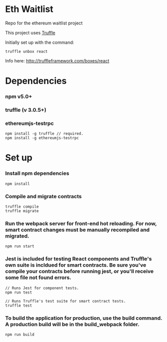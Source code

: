 # Eth Waitlist

Repo for the ethereum waitlist project

This project uses [Truffle](http://truffleframework.com/)

Initially set up with the command:

```
truffle unbox react
```

Info here: http://truffleframework.com/boxes/react

# Dependencies

### npm v5.0+
### truffle (v 3.0.5+)
### ethereumjs-testrpc

```
npm install -g truffle // required.
npm install -g ethereumjs-testrpc
```


# Set up

### Install npm dependencies

```
npm install
```

### Compile and migrate contracts

```
truffle compile
truffle migrate
```

### Run the webpack server for front-end hot reloading. For now, smart contract changes must be manually recompiled and migrated.

```
npm run start
```

### Jest is included for testing React components and Truffle's own suite is incldued for smart contracts. Be sure you've compile your contracts before running jest, or you'll receive some file not found errors.

```
// Runs Jest for component tests.
npm run test

// Runs Truffle's test suite for smart contract tests.
truffle test
```

### To build the application for production, use the build command. A production build will be in the build_webpack folder.

```
npm run build
```
